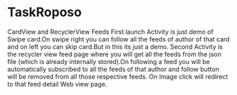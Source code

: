 # TaskRoposo
CardView and RecyclerView Feeds
First launch Activity is just demo of Swipe card.On swipe right you can follow all the feeds of author of that card and on left you can skip card.But in this its just a demo.
Second Activity is the recycler view feed page where you will get all the feeds from the json file (which is already internally stored).On following a feed you will be automatically subscribed to all the feeds of that author and follow button will be removed from all those respective feeds.
On Image click will redirect to that feed detail Web view page.
